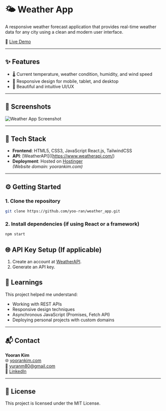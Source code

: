 # 🌤️ Weather App

A responsive weather forecast application that provides real-time weather data for any city using a clean and modern user interface.

🔗 [Live Demo](https://yoorankim.com/weatherPrj)

---

## ✨ Features

- 🌡️ Current temperature, weather condition, humidity, and wind speed
- 📱 Responsive design for mobile, tablet, and desktop
- 🎨 Beautiful and intuitive UI/UX

---

## 📸 Screenshots

![Weather App Screenshot](https://github.com/user-attachments/assets/f6e3856e-c468-4490-9cd7-107ea574173d)
<!-- Replace with actual image if available -->

---

## 🚀 Tech Stack

- **Frontend**: HTML5, CSS3, JavaScript React.js, TailwindCSS
- **API**: [WeatherAPI]((https://www.weatherapi.com/)
- **Deployment**: Hosted on [Hostinger](https://www.hostinger.com/)  
  *(Website domain: yoorankim.com)*

---

## ⚙️ Getting Started

### 1. Clone the repository

```bash
git clone https://github.com/yoo-ran/weather_app.git
```

### 2. Install dependencies (if using React or a framework)
```bash
npm start
```


## 🌐 API Key Setup (If applicable)

1. Create an account at [WeatherAPI](https://www.weatherapi.com/api-explorer.aspx).
2. Generate an API key.

## 🧠 Learnings

This project helped me understand:

- Working with REST APIs  
- Responsive design techniques  
- Asynchronous JavaScript (Promises, Fetch API)  
- Deploying personal projects with custom domains  

---

## 📬 Contact

**Yooran Kim**  
🌐 [yoorankim.com](https://yoorankim.com)  
📧 yuranm80@gmail.com  
💼 [LinkedIn](https://www.linkedin.com/in/yooran)

---

## 🪪 License

This project is licensed under the MIT License.

